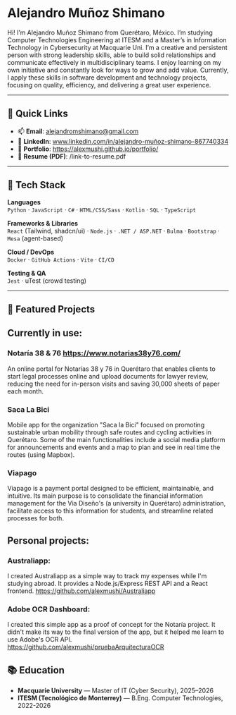 # Alejandro Muñoz Shimano 

Hi! I’m Alejandro Muñoz Shimano from Querétaro, México. I’m studying Computer Technologies Engineering at ITESM and a Master’s in Information Technology in Cybersecurity at Macquarie Uni. I’m a creative and persistent person with strong leadership skills, able to build solid relationships and communicate effectively in multidisciplinary teams. I enjoy learning on my own initiative and constantly look for ways to grow and add value. Currently, I apply these skills in software development and technology projects, focusing on quality, efficiency, and delivering a great user experience.

---

## 🔗 Quick Links
- 📫 **Email**: alejandromshimano@gmail.com  
- 💼 **LinkedIn**: www.linkedin.com/in/alejandro-muñoz-shimano-867740334
- 🧪 **Portfolio**: https://alexmushi.github.io/portfolio/
- 📄 **Resume (PDF)**: /link-to-resume.pdf

---

## 🧰 Tech Stack

**Languages**  
`Python` · `JavaScript` · `C#` · `HTML/CSS/Sass` · `Kotlin` · `SQL` · `TypeScript`

**Frameworks & Libraries**  
`React` (Tailwind, shadcn/ui) · `Node.js` · `.NET / ASP.NET` · `Bulma` · `Bootstrap` · `Mesa` (agent-based) 

**Cloud / DevOps**  
`Docker` · `GitHub Actions` · `Vite` · `CI/CD`  

**Testing & QA**  
`Jest` · uTest (crowd testing)

---

## 🚀 Featured Projects

## Currently in use:

### Notaría 38 & 76 https://www.notarias38y76.com/
An online portal for Notarías 38 y 76 in Querétaro that enables clients to start legal processes online and upload documents for lawyer review, reducing the need for in-person visits and saving 30,000 sheets of paper each month.

### Saca La Bici
Mobile app for the organization "Saca la Bici" focused on promoting sustainable urban mobility through safe routes and cycling activities in Querétaro. Some of the main functionalities include a social media platform for announcements and events and a map to plan and see in real time the routes (using Mapbox).

### Viapago
Viapago is a payment portal designed to be efficient, maintainable, and intuitive. Its main purpose is to consolidate the financial information management for the Via Diseño's (a university in Querétaro) administration, facilitate access to this information for students, and streamline related processes for both.

## Personal projects:

### Australiapp:
I created Australiapp as a simple way to track my expenses while I'm studying abroad. It provides a Node.js/Express REST API and a React frontend. https://github.com/alexmushi/Australiapp

### Adobe OCR Dashboard:
I created this simple app as a proof of concept for the Notaría project. It didn't make its way to the final version of the app, but it helped me learn to use Adobe's OCR API. https://github.com/alexmushi/pruebaArquitecturaOCR

## 📚 Education
- **Macquarie University** — Master of IT (Cyber Security), 2025–2026 
- **ITESM (Tecnológico de Monterrey)** — B.Eng. Computer Technologies, 2022-2026



